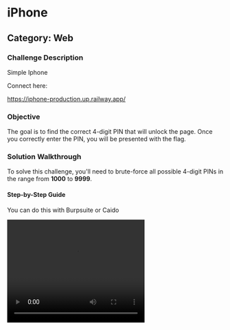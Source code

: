 # iPhone 

## Category: Web

### Challenge Description
Simple Iphone

Connect here:

https://iphone-production.up.railway.app/
### Objective
The goal is to find the correct 4-digit PIN that will unlock the page. Once you correctly enter the PIN, you will be presented with the flag.

### Solution Walkthrough

To solve this challenge, you'll need to brute-force all possible 4-digit PINs in the range from **1000** to **9999**.

#### Step-by-Step Guide

You can do this with Burpsuite or Caido

<video width="320" height="240" controls>
  <source src="video.mp4" type="video/mp4">
  Your browser does not support the video tag.
</video>



